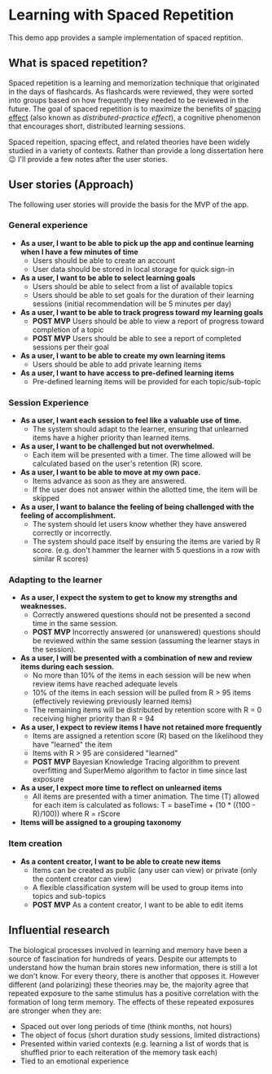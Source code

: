 # Learning with Spaced Repetition

This demo app provides a sample implementation of spaced reptition.

## What is spaced repetition?

Spaced repetition is a learning and memorization technique that originated in the days of flashcards. As flashcards were reviewed, they were sorted into groups based on how frequently they needed to be reviewed in the future. The goal of spaced repetition is to maximize the benefits of [spacing effect](https://dictionary.apa.org/spacing-effect) (also known as _distributed-practice effect_), a cognitive phenomenon that encourages short, distributed learning sessions. 

Spaced repeition, spacing effect, and related theories have been widely studied in a variety of contexts. Rather than provide a long dissertation here :wink: I'll provide a few notes after the user stories.

## User stories (Approach)

The following user stories will provide the basis for the MVP of the app.

### General experience

- **As a user, I want to be able to pick up the app and continue learning when I have a few minutes of time**
   - Users should be able to create an account
   - User data should be stored in local storage for quick sign-in
- **As a user, I want to be able to select learning goals**
   - Users should be able to select from a list of available topics
   - Users should be able to set goals for the duration of their learning sessions (initial recommendation will be 5 minutes per day)
- **As a user, I want to be able to track progress toward my learning goals** 
   - **POST MVP** Users should be able to view a report of progress toward completion of a topic
   - **POST MVP** Users should be able to see a report of completed sessions per their goal
- **As a user, I want to be able to create my own learning items**
   - Users should be able to add private learning items 
- **As a user, I want to have access to pre-defined learning items**
   - Pre-defined learning items will be provided for each topic/sub-topic

### Session Experience

- **As a user, I want each session to feel like a valuable use of time.**
   - The system should adapt to the learner, ensuring that unlearned items have a higher priority than learned items.
- **As a user, I want to be challenged but not overwhelmed.**
   - Each item will be presented with a timer. The time allowed will be calculated based on the user's retention (R) score.
- **As a user, I want to be able to move at my own pace.**
   - Items advance as soon as they are answered.
   - If the user does not answer within the allotted time, the item will be skipped
- **As a user, I want to balance the feeling of being challenged with the feeling of accomplishment.**
   - The system should let users know whether they have answered correctly or incorrectly.
   - The system should pace itself by ensuring the items are varied by R score. (e.g. don't hammer the learner with 5 questions in a row with similar R scores)
   

### Adapting to the learner

- **As a user, I expect the system to get to know my strengths and weaknesses.**
   - Correctly answered questions should not be presented a second time in the same session.
   - **POST MVP** Incorrectly answered (or unanswered) questions should be reviewed within the same session (assuming the learner stays in the session).
- **As a user, I will be presented with a combination of new and review items during each session.**
   - No more than 10% of the items in each session will be new when review items have reached adequate levels
   - 10% of the items in each session will be pulled from R > 95 items (effectively reviewing previously learned items)
   - The remaining items will be distributed by retention score with R = 0 receiving higher priority than R = 94
- **As a user, I expect to review items I have not retained more frequently**
   - Items are assigned a retention score (R) based on the likelihood they have "learned" the item 
   - Items with R > 95 are considered "learned"
   - **POST MVP** Bayesian Knowledge Tracing algorithm to prevent overfitting and SuperMemo algorithm to factor in time since last exposure
- **As a user, I expect more time to reflect on unlearned items**
   - All items are presented with a timer animation. The time (T) allowed for each item is calculated as follows: T = baseTime + (10 * ((100 - R)/100)) where R = rScore 
- **Items will be assigned to a grouping taxonomy**

### Item creation

- **As a content creator, I want to be able to create new items**
   - Items can be created as public (any user can view) or private (only the content creator can view)
   - A flexible classification system will be used to group items into topics and sub-topics
   - **POST MVP** As a content creator, I want to be able to edit items

## Influential research

The biological processes involved in learning and memory have been a source of fascination for hundreds of years. Despite our attempts to understand how the human brain stores new information, there is still a lot we don't know. For every theory, there is another that opposes it. However different (and polarizing) these theories may be, the majority agree that repeated exposure to the same stimulus has a positive correlation with the formation of long term memory. The effects of these repeated exposures are stronger when they are:

- Spaced out over long periods of time (think months, not hours)
- The object of focus (short duration study sessions, limited distractions)
- Presented within varied contexts (e.g. learning a list of words that is shuffled prior to each reiteration of the memory task each)
- Tied to an emotional experience

